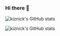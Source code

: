 ### Hi there 👋

![kiznick's GitHub stats](https://github-readme-streak-stats.herokuapp.com/?user=kiznick)

![kiznick's GitHub stats](https://github-readme-stats.vercel.app/api?username=kiznick&count_private=true&show_icons=true&theme=radical&hide=stars)

<!--
**kiznick/kiznick** is a ✨ _special_ ✨ repository because its `README.md` (this file) appears on your GitHub profile.

Here are some ideas to get you started:

- 🔭 I’m currently working on ...
- 🌱 I’m currently learning ...
- 👯 I’m looking to collaborate on ...
- 🤔 I’m looking for help with ...
- 💬 Ask me about ...
- 📫 How to reach me: ...
- 😄 Pronouns: ...
- ⚡ Fun fact: ...
-->
